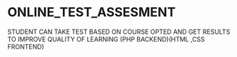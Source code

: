 # ONLINE_TEST_ASSESMENT
STUDENT CAN TAKE TEST BASED ON COURSE OPTED AND GET RESULTS TO IMPROVE QUALITY OF LEARNING (PHP BACKEND)(HTML ,CSS FRONTEND)
